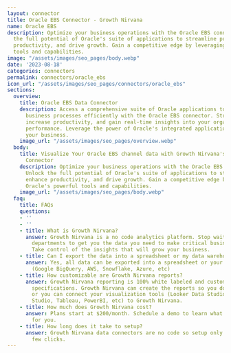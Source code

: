 ```yaml
---
layout: connector
title: Oracle EBS Connector - Growth Nirvana
name: Oracle EBS
description: Optimize your business operations with the Oracle EBS connector. Unlock
  the full potential of Oracle's suite of applications to streamline processes, enhance
  productivity, and drive growth. Gain a competitive edge by leveraging Oracle's powerful
  tools and capabilities.
image: "/assets/images/seo_pages/body.webp"
date: '2023-08-18'
categories: connectors
permalink: connectors/oracle_ebs
icon_url: "/assets/images/seo_pages/connectors/oracle_ebs"
sections:
  overview:
    title: Oracle EBS Data Connector
    description: Access a comprehensive suite of Oracle applications to manage your
      business processes efficiently with the Oracle EBS connector. Streamline operations,
      increase productivity, and gain real-time insights into your organization's
      performance. Leverage the power of Oracle's integrated applications to optimize
      your business.
    image_url: "/assets/images/seo_pages/overview.webp"
  body:
    title: Visualize Your Oracle EBS channel data with Growth Nirvana's Oracle EBS
      Connector
    description: Optimize your business operations with the Oracle EBS connector.
      Unlock the full potential of Oracle's suite of applications to streamline processes,
      enhance productivity, and drive growth. Gain a competitive edge by leveraging
      Oracle's powerful tools and capabilities.
    image_url: "/assets/images/seo_pages/body.webp"
  faq:
    title: FAQs
    questions:
    - ''
    - ''
    - title: What is Growth Nirvana?
      answer: Growth Nirvana is a no code analytics platform. Stop waiting for other
        departments to get you the data you need to make critical business decisions.
        Take control of the insights that will grow your business.
    - title: Can I export the data into a spreadsheet or my data warehouse?
      answer: Yes, all data can be exported into a spreadsheet or your data warehouse
        (Google BigQuery, AWS, Snowflake, Azure, etc)
    - title: How customizable are Growth Nirvana reports?
      answer: Growth Nirvana reporting is 100% white labeled and customized to your
        specifications. Growth Nirvana can create the reports so you don’t have to
        or you can connect your visualization tools (Looker Data Studio/Google Data
        Studio, Tableau, PowerBI, etc) to Growth Nirvana.
    - title: How much does Growth Nirvana cost?
      answer: Plans start at $200/month. Schedule a demo to learn what plan is best
        for you.
    - title: How long does it take to setup?
      answer: Growth Nirvana data connectors are no code so setup only requires a
        few clicks.
---
```

